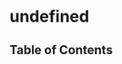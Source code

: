 
  # undefined

  

  ## Table of Contents
  
  
  
  
  
  
  
  

  
  
  

  

  

  

  

  
  
  